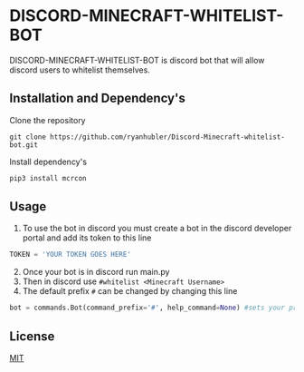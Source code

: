 # DISCORD-MINECRAFT-WHITELIST-BOT

DISCORD-MINECRAFT-WHITELIST-BOT is discord bot that will allow discord users to whitelist themselves.

## Installation and Dependency's 

Clone the repository
```
git clone https://github.com/ryanhubler/Discord-Minecraft-whitelist-bot.git
```
Install dependency's 
```bash
pip3 install mcrcon
```

## Usage
1. To use the bot in discord you must create a bot in the discord developer portal and add its token to this line
```python
TOKEN = 'YOUR TOKEN GOES HERE'
````
2. Once your bot is in discord run main.py
3. Then in discord use ```#whitelist <Minecraft Username>``` 
4. The default prefix ```#``` can be changed by changing this line 
```python
bot = commands.Bot(command_prefix='#', help_command=None) #sets your prefix
``` 

## License
[MIT](https://choosealicense.com/licenses/mit/)
